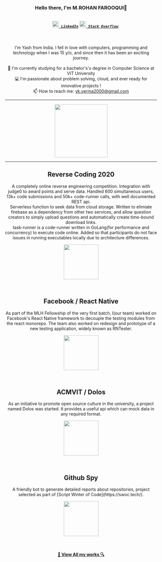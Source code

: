 <h3 align="center">Hello there, I'm M.ROHAN FAROOQUI👋</h3>
<h5 align="center">
  <code>
    <a href="https://www.linkedin.com/in/yash-kumar-verma/" title="LinkedIn Profile"><img width="22" src="https://github.com/zumrudu-anka/zumrudu-anka/blob/master/images/linkedin.svg"> LinkedIn</a></code>
  <code><a href="https://stackoverflow.com/users/5131640/yash-kumar-verma" title="Stack Overflow Profile"><img width="22" src="https://github.com/zumrudu-anka/zumrudu-anka/blob/master/images/stackoverflow.svg"> Stack Overflow</a></code>
</h5>
<br>
<p align="center">
  I'm Yash from India. I fell in love with computers, programming and technology when I was 15 y/o, and since then it has been an exciting journey.
  <br>
  <br>
  🔬 I'm currently studying for a bachelor's's degree in Computer Science at VIT University
  <br>
  💻 I'm passionate about problem solving, cloud, and ever ready for innovative projects ! 
  <br>
  📫 How to reach me: <a href="mailto: yk.verma2000@gmail.com">yk.verma2000@gmail.com</a>
</p>

<hr>

<p align=center >
  <a href="https://github.com/anuraghazra/github-readme-stats" title="Go to Source">
    <img height=175 align="center" src="https://github-readme-stats-lac-five.vercel.app/api?username=yashkumarverma&count_private=true&show_icons=true&include_all_commits=true&theme=gotham">
  </a>
</p>

<hr>

<!-- project setion 1 -->
<h2 align="center">Reverse Coding 2020</h2>
<p align="center">
A completely online reverse engineering competition. Integration with judge0 to award points and serve data. Handled 600 simultaneous users, 13k+ code submissions and 50k+ code-runner calls, with well documented REST api.
<br />
Serverless function to seek data from cloud storage. Written to elimiate firebase as a dependency from other two services, and allow question creators to simply upload questions and automatically create time-bound download links.  
<br />
task-runner is a code-runner written in GoLang(for performance and concurrency) to execute code online. Added so that participants do not face issues in running executables locally due to architecture differences.

</p>
<p width="100%" align="center">
    <a align="center" href="https://github.com/YashKumarVerma/rc-heimdall" title="RC Heimdall">
        <img align="center" height="115" src="https://github-readme-stats-lac-five.vercel.app/api?username=LOL-32&count_private=true&show_icons=true&include_all_commits=true&theme=gotham" />
    </a>
</p>
<br>
<!-- project section 1 ends -->



<!-- project setion 2 -->
<h2 align="center">Facebook / React Native</h2>
<p align="center">
As part of the MLH Fellowship of the very first batch, I(our team) worked on Facebook's React Native framework to decouple the testing modules from the react monorepo. The team also worked on redesign and prototype of a new testing application, widely known as RNTester.
</p>
<p width="100%" align="center">
    <a align="center" href="https://github.com/facebook/react-native" title="React Native">
        <img align="center" height="115" src="https://github-readme-stats-lac-five.vercel.app/api/pin/?username=facebook&repo=react-native&theme=gotham" />
    </a>
</p>
<br>
<!-- project section 2 ends -->



<!-- project setion 3 -->
<h2 align="center">ACMVIT / Dolos</h2>
<p align="center">
As an initiative to promote open source culture in the university, a project named Dolos was started. It provides a useful api which can mock data in any required format.
</p>
<p width="100%" align="center">
    <a align="center" href="https://github.com/acm-vit/dolos" title="Dolos">
        <img align="center" height="115" src="https://github-readme-stats-lac-five.vercel.app/api/pin/?username=acm-vit&repo=dolos&theme=gotham" />
    </a>
</p>
<br>
<!-- project section 3 ends -->


<!-- project setion 4 -->
<h2 align="center">Github Spy</h2>
<p align="center">
A friendly bot to generate detailed reports about repositories, project selected as part of [Script Winter of Code](https://swoc.tech/).
</p>
<p width="100%" align="center">
    <a align="center" href="https://github.com/yashkumarverma/github-spy" title="Github Spy">
        <img align="center" height="115" src="https://github-readme-stats-lac-five.vercel.app/api/pin/?username=yashkumarverma&repo=github-spy&theme=gotham" />
    </a>
</p>
<br>
<!-- project section 4 ends -->

<h4 align="center"><a href="https://github.com/yashkumarverma?tab=repositories" title="Show Repositories">🔎 View All my works 🔍</a></h4> 
